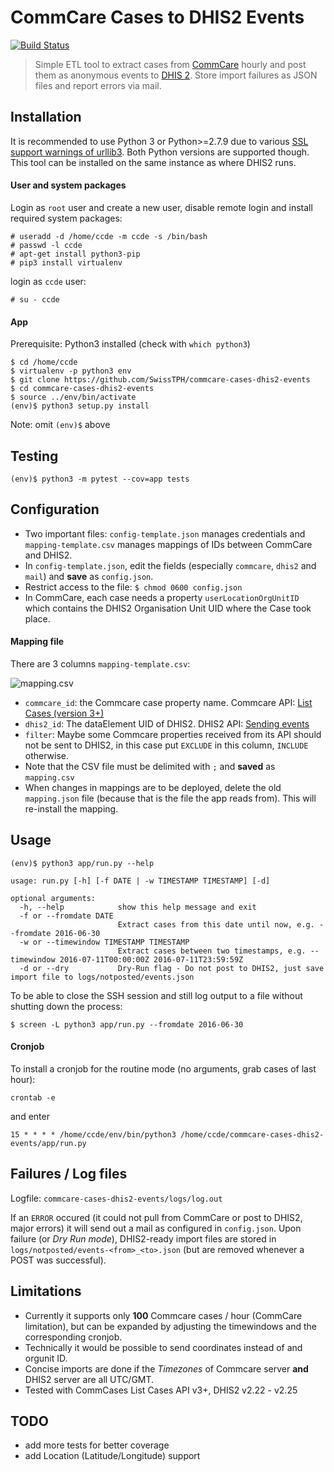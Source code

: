 # CommCare Cases to DHIS2 Events

[![Build Status](https://travis-ci.org/SwissTPH/commcare-cases-dhis2-events.svg?branch=master)](https://travis-ci.org/SwissTPH/commcare-cases-dhis2-events)

> Simple ETL tool to extract cases from [CommCare](https://www.commcarehq.org/home/) hourly and post them as anonymous events to [DHIS 2](https://www.dhis2.org). Store import failures as JSON files and report errors via mail.

## Installation

It is recommended to use Python 3 or Python>=2.7.9 due to various [SSL support warnings of urllib3](https://urllib3.readthedocs.io/en/latest/advanced-usage.html#ssl-warnings). Both Python versions are supported though.
This tool can be installed on the same instance as where DHIS2 runs.

#### User and system packages

Login as `root` user and create a new user, disable remote login and install required system packages:

```
# useradd -d /home/ccde -m ccde -s /bin/bash
# passwd -l ccde
# apt-get install python3-pip
# pip3 install virtualenv
```

login as `ccde` user:

```
# su - ccde
```

#### App

Prerequisite: Python3 installed (check with `which python3`)

```
$ cd /home/ccde
$ virtualenv -p python3 env
$ git clone https://github.com/SwissTPH/commcare-cases-dhis2-events
$ cd commcare-cases-dhis2-events
$ source ../env/bin/activate
(env)$ python3 setup.py install
```
Note: omit `(env)$` above

## Testing

`(env)$ python3 -m pytest --cov=app tests`

## Configuration

- Two important files: `config-template.json` manages credentials and `mapping-template.csv` manages mappings of IDs between CommCare and DHIS2. 
- In `config-template.json`, edit the fields (especially `commcare`, `dhis2` and `mail`) and **save** as `config.json`.
- Restrict access to the file: `$ chmod 0600 config.json`
- In CommCare, each case needs a property `userLocationOrgUnitID` which contains the DHIS2 Organisation Unit UID where the Case took place. 

#### Mapping file

There are 3 columns `mapping-template.csv`:

![mapping.csv](https://i.imgur.com/6XqEVqr.png)

- `commcare_id`: the Commcare case property name. Commcare API: [List Cases (version 3+)](https://confluence.dimagi.com/pages/viewpage.action?pageId=12224287)
- `dhis2_id`: The dataElement UID of DHIS2. DHIS2 API: [Sending events](https://dhis2.github.io/dhis2-docs/master/en/developer/html/webapi_events.html)
- `filter`: Maybe some Commcare properties received from its API should not be sent to DHIS2, in this case put `EXCLUDE` in this column, `INCLUDE` otherwise.
- Note that the CSV file must be delimited with `;` and **saved** as `mapping.csv`
- When changes in mappings are to be deployed, delete the old `mapping.json` file (because that is the file the app reads from). This will re-install the mapping.

## Usage

```
(env)$ python3 app/run.py --help

usage: run.py [-h] [-f DATE | -w TIMESTAMP TIMESTAMP] [-d]

optional arguments:
  -h, --help            show this help message and exit
  -f or --fromdate DATE
                        Extract cases from this date until now, e.g. --fromdate 2016-06-30
  -w or --timewindow TIMESTAMP TIMESTAMP
                        Extract cases between two timestamps, e.g. --timewindow 2016-07-11T00:00:00Z 2016-07-11T23:59:59Z
  -d or --dry           Dry-Run flag - Do not post to DHIS2, just save import file to logs/notposted/events.json
```

To be able to close the SSH session and still log output to a file without shutting down the process:

`$ screen -L python3 app/run.py --fromdate 2016-06-30`

#### Cronjob

To install a cronjob for the routine mode (no arguments, grab cases of last hour):

`crontab -e`

and enter

`15 * * * * /home/ccde/env/bin/python3 /home/ccde/commcare-cases-dhis2-events/app/run.py`

## Failures / Log files

Logfile: `commcare-cases-dhis2-events/logs/log.out`

If an `ERROR` occured (it could not pull from CommCare or post to DHIS2, major errors) it will send out a mail as configured in `config.json`. Upon failure (or _Dry Run mode_), DHIS2-ready import files are stored in `logs/notposted/events-<from>_<to>.json` (but are removed whenever a POST was successful).

## Limitations

- Currently it supports only **100** Commcare cases / hour (CommCare limitation), but can be expanded by adjusting the timewindows and the corresponding cronjob.
- Technically it would be possible to send coordinates instead of and orgunit ID.
- Concise imports are done if the _Timezones_ of Commcare server **and** DHIS2 server are all UTC/GMT.
- Tested with CommCases List Cases API v3+, DHIS2 v2.22 - v2.25

## TODO

- add more tests for better coverage
- add Location (Latitude/Longitude) support
